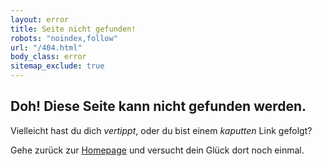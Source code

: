 ```yaml
---
layout: error
title: Seite nicht gefunden!
robots: "noindex,follow"
url: "/404.html"
body_class: error
sitemap_exclude: true
---
```


## Doh! Diese Seite kann nicht gefunden werden.

Vielleicht hast du dich *vertippt*, oder du bist einem *kaputten* Link gefolgt?

Gehe zurück zur [Homepage](/) und versucht dein Glück dort noch einmal.
